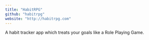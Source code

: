 ```yaml
---
title: "HabitRPG"
github: "habitrpg"
website: "http://habitrpg.com"
---
```


A habit tracker app which treats your goals like a Role Playing Game.
